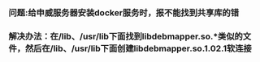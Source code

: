 ### 问题:给申威服务器安装docker服务时，报不能找到共享库的错
### 解决办法：在/lib、/usr/lib下面找到libdebmapper.so.*类似的文件，然后在/lib、/usr/lib下面创建libdebmapper.so.1.02.1软连接
